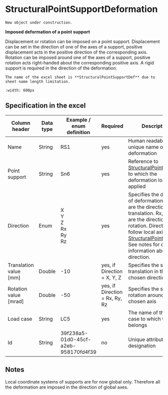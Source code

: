 # StructuralPointSupportDeformation

```{warning}
New object under construction.
```

**Imposed deformation of a point support**

Displacement or rotation can be imposed on a point support. Displacement can be set in the direction of one of the axes of a support, positive displacement acts in the positive direction of the corresponding axis. Rotation can be imposed around one of the axes of a support, positive rotation acts right-handed about the corresponding positive axis. A rigid support is required in the direction of the deformation. 

```{warning}
The name of the excel sheet is **StructuralPointSupportDef** due to sheet name length limitation.
```


```{image} ../.gitbook/assets/41b_deformation_of_support.png
:width: 600px
```

## Specification in the excel

| Column header | Data type | Example / enum definition | Required | Description |
|---|---|---|---|---|
| Name | String | RS1 | yes | Human readable unique name of the deformation |
| Point support | String | Sn6 | yes | Reference to [StructuralPointSupport](../supports-and-hinges/structuralpointsupport.md) to which the deformation load is applied |
| Direction | Enum | X<br>Y<br>Z<br>Rx<br>Ry<br>Rz | yes | Specifies the direction of deformation. X, Y, Z are the directions of translation. Rx, Ry, Rz are the directions of rotation. Directions follow local axis of a [StructuralPointSupport](../supports-and-hinges/structuralpointsupport.md). See notes for current information about direction. |
| Translation value [mm] | Double | -10 | yes, if Direction = X, Y, Z | Specifies the size of translation in the chosen direction |
| Rotation value [mrad] | Double | -50 | yes, if Direction = Rx, Ry, Rz | Specifies the size of rotation around the chosen axis |
| Load case | String | LC5 | yes | The name of the load case to which the load belongs|
| Id | String | 39f238a5-01d0-45cf-a2eb-958170fd4f39 | no | Unique attribute designation |


## Notes

Local coordinate systems of supports are for now global only. Therefore all the deformation are imposed in the direction of global axes.